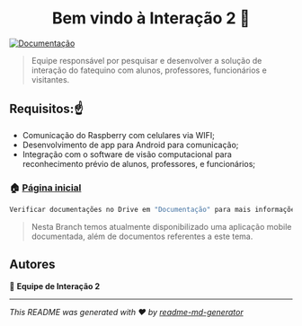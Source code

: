 <h1 align="center">Bem vindo à Interação 2 👋</h1>
<p>
  <a href="https://drive.google.com/drive/folders/1vMmdR_w9nzmovm2YNCHiq_UOCbGeY-M_" target="_blank">
    <img alt="Documentação" src="https://img.shields.io/badge/documentação-sim-brightgreen.svg" />
  </a>
</p>

> Equipe responsável por pesquisar e desenvolver a solução de interação do fatequino com alunos, professores, funcionários e visitantes.


## Requisitos:☝️
- Comunicação do Raspberry com celulares via WIFI;
- Desenvolvimento de app para Android para comunicação;
- Integração com o software de visão computacional para reconhecimento prévio de alunos, professores, e funcionários;

### 🏠 [Página inicial](https://fatequino.com.br/construcao-do-fatequino/interacao/)


```sh
Verificar documentações no Drive em "Documentação" para mais informações.
```
> Nesta Branch temos atualmente disponibilizado uma aplicação mobile documentada, além de documentos referentes a este tema.   

## Autores

👤 **Equipe de Interação 2**

***
_This README was generated with ❤️ by [readme-md-generator](https://github.com/kefranabg/readme-md-generator)_